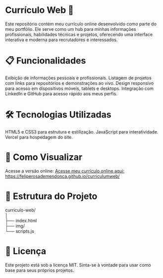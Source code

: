 <h1>Currículo Web 🚀</h1>

<p>
Este repositório contém meu currículo online desenvolvido como parte do meu portfólio. 
Ele serve como um hub para minhas informações profissionais, habilidades técnicas e projetos, oferecendo uma interface interativa e moderna para recrutadores e interessados.
</p>

<p>
<h1>📋 Funcionalidades</h1>
Exibição de informações pessoais e profissionais.
Listagem de projetos com links para repositórios e demonstrações ao vivo.
Design responsivo para acesso em dispositivos móveis, tablets e desktops.
Integração com LinkedIn e GitHub para acesso rápido aos meus perfis.
  
<h1>🛠️ Tecnologias Utilizadas</h1>
HTML5 e CSS3 para estrutura e estilização.
JavaScript para interatividade.
Vercel para hospedagem do site.
  
<h1>🚀 Como Visualizar</h1>
Acesse a versão online:
<a href="https://feliperosademendonca.github.io/curriculumweb">Acesse meu currículo online aqui: https://feliperosademendonca.github.io/curriculumweb/</a>
</p>

<h1>📂 Estrutura do Projeto</h1>

curriculo-web/  
│    
├── index.html         
├── img/            
└── scripts.js         

<h1>📄 Licença</h1>
Este projeto está sob a licença MIT. Sinta-se à vontade para usar como base para seus próprios projetos.
